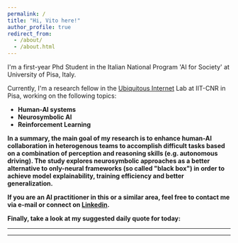 ```yaml
---
permalink: /
title: "Hi, Vito here!"
author_profile: true
redirect_from: 
  - /about/
  - /about.html
---
```


I'm a first-year Phd Student in the Italian National Program 'AI for Society' at University of Pisa, Italy.

Currently, I'm a research fellow in the <a href = "https://ui.iit.cnr.it/en/">Ubiquitous Internet</a> Lab at IIT-CNR in Pisa, working on the following topics:

* <b>Human-AI systems</b>
* <b>Neurosymbolic AI</b>
* <b>Reinforcement Learning<b>

In a summary, the main goal of my research is to enhance human-AI collaboration in heterogenous teams to accomplish difficult tasks based on a combination of perception and reasoning skills (e.g. autonomous driving). The study explores neurosymbolic approaches as a better alternative to only-neural frameworks (so called "black box") in order to achieve model explainability, training efficiency and better generalization.

If you are an AI practitioner in this or a similar area, feel free to contact me via e-mail or connect on <a href = "https://www.linkedin.com/in/vitoscaraggi/">Linkedin</a>.

Finally, take a look at my suggested daily quote for today:

<div class = "quote">
<hr class = "quote_line">
<div id = "q_text"></div>
<div id = "q_author" class = "quote_author"></div>
<div class = "quote_bottom"> <hr class = "quote_line"> </div>
</div>